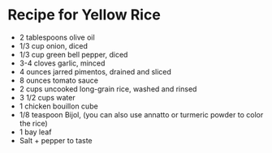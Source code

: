 # Recipe for Yellow Rice

- 2 tablespoons olive oil
- 1/3 cup onion, diced
- 1/3 cup green bell pepper, diced
- 3-4 cloves garlic, minced
- 4 ounces jarred pimentos, drained and sliced
- 8 ounces tomato sauce
- 2 cups uncooked long-grain rice, washed and rinsed
- 3 1/2 cups water
- 1 chicken bouillon cube
- 1/8 teaspoon Bijol, (you can also use annatto or turmeric powder to color the rice)
- 1 bay leaf
- Salt + pepper to taste

